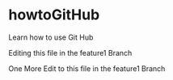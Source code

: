 # howtoGitHub
Learn how to use Git Hub

Editing this file in the feature1 Branch

One More Edit to this file in the feature1 Branch
